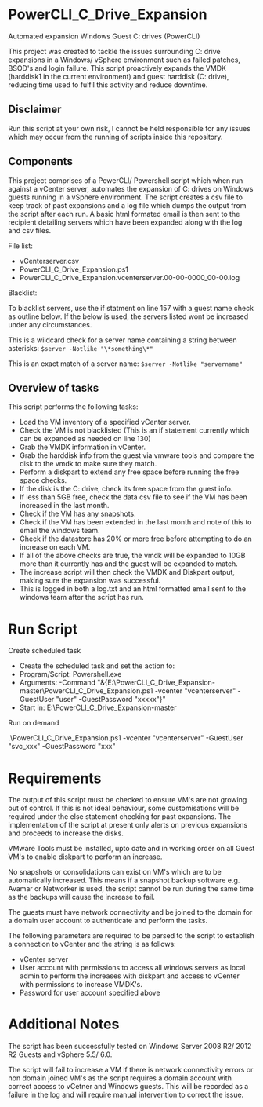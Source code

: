 # PowerCLI_C_Drive_Expansion
Automated expansion Windows Guest C: drives (PowerCLI)

This project was created to tackle the issues surrounding C: drive expansions in a Windows/ vSphere environment such as failed patches, BSOD's and login failure. This script proactively expands the VMDK (harddisk1 in the current environment) and guest harddisk (C: drive), reducing time used to fulfil this activity and reduce downtime.

## Disclaimer
Run this script at your own risk, I cannot be held responsible for any issues which may occur from the running of scripts inside this repository.

## Components 

This project comprises of a PowerCLI/ Powershell script which when run against a vCenter server, automates the expansion of C: drives on Windows guests running in a vSphere environment. The script creates a csv file to keep track of past expansions and a log file which dumps the output from the script after each run. A basic html formated email is then sent to the recipient detailing servers which have been expanded along with the log and csv files.

File list:
- vCenterserver.csv
- PowerCLI_C_Drive_Expansion.ps1
- PowerCLI_C_Drive_Expansion.vcenterserver.00-00-0000_00-00.log

Blacklist:

To blacklist servers, use the if statment on line 157 with a guest name check as outline below. If the below is used, the servers listed wont be increased under any circumstances.

This is a wildcard check for a server name containing a string between asterisks:
`$server -Notlike "\*something\*"` 

This is an exact match of a server name:
`$server -Notlike "servername"`  

## Overview of tasks

This script performs the following tasks:

- Load the VM inventory of a specified vCenter server.
- Check the VM is not blacklisted (This is an if statement currently which can be expanded as needed on line 130)
- Grab the VMDK information in vCenter.
- Grab the harddisk info from the guest via vmware tools and compare the disk to the vmdk to make sure they match.
- Perform a diskpart to extend any free space before running the free space checks.
- If the disk is the C: drive, check its free space from the guest info.
- If less than 5GB free, check the data csv file to see if the VM has been increased in the last month.
- Check if the VM has any snapshots.
- Check if the VM has been extended in the last month and note of this to email the windows team.
- Check if the datastore has 20% or more free before attempting to do an increase on each VM.
- If all of the above checks are true, the vmdk will be expanded to 10GB more than it currently has and the guest will be expanded to match.
- The increase script will then check the VMDK and Diskpart output, making sure the expansion was successful. 
- This is logged in both a log.txt and an html formatted email sent to the windows team after the script has run.

# Run Script

Create scheduled task

- Create the scheduled task and set the action to:
- Program/Script: Powershell.exe
- Arguments: -Command "&{E:\PowerCLI_C_Drive_Expansion-master\PowerCLI_C_Drive_Expansion.ps1 -vcenter "vcenterserver" -GuestUser "user" -GuestPassword "xxxxx"}"
- Start in: E:\PowerCLI_C_Drive_Expansion-master

Run on demand

.\PowerCLI_C_Drive_Expansion.ps1 -vcenter "vcenterserver" -GuestUser "svc_xxx" -GuestPassword "xxx"

# Requirements

The output of this script must be checked to ensure VM's are not growing out of control. If this is not ideal behaviour, some customisations will be required under the else statement checking for past expansions. The implementation of the script at present only alerts on previous expansions and proceeds to increase the disks.

VMware Tools must be installed, upto date and in working order on all Guest VM's to enable diskpart to perform an increase.

No snapshots or consolidations can exist on VM's which are to be automatically increased. This means if a snapshot backup software e.g. Avamar or Networker is used, the script cannot be run during the same time as the backups will cause the increase to fail. 

The guests must have network connectivity and be joined to the domain for a domain user account to authenticate and perform the tasks.

The following parameters are required to be parsed to the script to establish a connection to vCenter and the string is as follows:

- vCenter server
- User account with permissions to access all windows servers as local admin to perform the increases with diskpart and access to vCenter with permissions to increase VMDK's.
- Password for user account specified above

# Additional Notes

The script has been successfully tested on Windows Server 2008 R2/ 2012 R2 Guests and vSphere 5.5/ 6.0.

The script will fail to increase a VM if there is network connectivity errors or non domain joined VM's as the script requires a domain account with correct access to vCetner and Windows guests. This will be recorded as a failure in the log and will require manual intervention to correct the issue.
